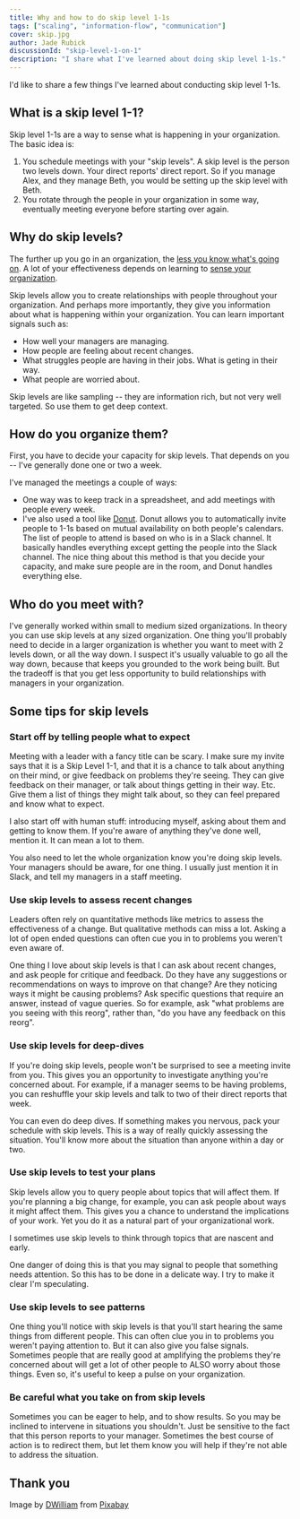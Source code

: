 ```yaml
---
title: Why and how to do skip level 1-1s
tags: ["scaling", "information-flow", "communication"]
cover: skip.jpg
author: Jade Rubick
discussionId: "skip-level-1-on-1"
description: "I share what I've learned about doing skip level 1-1s."
---
```


I'd like to share a few things I've learned about conducting skip level 1-1s.

<re-img src="skip.jpg"></re-img>

## What is a skip level 1-1?

Skip level 1-1s are a way to sense what is happening in your organization. The basic idea is:

1. You schedule meetings with your "skip levels". A skip level is the person two levels down. Your direct reports' direct report. So if you manage Alex, and they manage Beth, you would be setting up the skip level with Beth.
2. You rotate through the people in your organization in some way, eventually meeting everyone before starting over again.

## Why do skip levels?

The further up you go in an organization, the [less you know what's going on](/everyone-lies-to-leaders/). A lot of your effectiveness depends on learning to [sense your organization](/advice-for-new-directors/).

Skip levels allow you to create relationships with people throughout your organization. And perhaps more importantly, they give you information about what is happening within your organization. You can learn important signals such as:

* How well your managers are managing.
* How people are feeling about recent changes.
* What struggles people are having in their jobs. What is geting in their way.
* What people are worried about.

Skip levels are like sampling -- they are information rich, but not very well targeted. So use them to get deep context.

## How do you organize them?

First, you have to decide your capacity for skip levels. That depends on you -- I've generally done one or two a week.

I've managed the meetings a couple of ways:
* One way was to keep track in a spreadsheet, and add meetings with people every week. 
* I've also used a tool like [Donut](/tools-to-make-your-organization-better/). Donut allows you to automatically invite people to 1-1s based on mutual availability on both people's calendars. The list of people to attend is based on who is in a Slack channel. It basically handles everything except getting the people into the Slack channel. The nice thing about this method is that you decide your capacity, and make sure people are in the room, and Donut handles everything else. 

## Who do you meet with?

I've generally worked within small to medium sized organizations. In theory you can use skip levels at any sized organization. One thing you'll probably need to decide in a larger organization is whether you want to meet with 2 levels down, or all the way down. I suspect it's usually valuable to go all the way down, because that keeps you grounded to the work being built. But the tradeoff is that you get less opportunity to build relationships with managers in your organization.  

## Some tips for skip levels

### Start off by telling people what to expect

Meeting with a leader with a fancy title can be scary. I make sure my invite says that it is a Skip Level 1-1, and that it is a chance to talk about anything on their mind, or give feedback on problems they're seeing. They can give feedback on their manager, or talk about things getting in their way. Etc. Give them a list of things they might talk about, so they can feel prepared and know what to expect.

I also start off with human stuff: introducing myself, asking about them and getting to know them. If you're aware of anything they've done well, mention it. It can mean a lot to them. 

You also need to let the whole organization know you're doing skip levels. Your managers should be aware, for one thing. I usually just mention it in Slack, and tell my managers in a staff meeting.

### Use skip levels to assess recent changes

Leaders often rely on quantitative methods like metrics to assess the effectiveness of a change. But qualitative methods can miss a lot. Asking a lot of open ended questions can often cue you in to problems you weren't even aware of. 

One thing I love about skip levels is that I can ask about recent changes, and ask people for critique and feedback. Do they have any suggestions or recommendations on ways to improve on that change? Are they noticing ways it might be causing problems? Ask specific questions that require an answer, instead of vague queries. So for example, ask "what problems are you seeing with this reorg", rather than, "do you have any feedback on this reorg".

### Use skip levels for deep-dives

If you're doing skip levels, people won't be surprised to see a meeting invite from you. This gives you an opportunity to investigate anything you're concerned about. For example, if a manager seems to be having problems, you can reshuffle your skip levels and talk to two of their direct reports that week.

You can even do deep dives. If something makes you nervous, pack your schedule with skip levels. This is a way of really quickly assessing the situation. You'll know more about the situation than anyone within a day or two.

### Use skip levels to test your plans

Skip levels allow you to query people about topics that will affect them. If you're planning a big change, for example, you can ask people about ways it might affect them. This gives you a chance to understand the implications of your work. Yet you do it as a natural part of your organizational work. 

I sometimes use skip levels to think through topics that are nascent and early.

One danger of doing this is that you may signal to people that something needs attention. So this has to be done in a delicate way. I try to make it clear I'm speculating.

### Use skip levels to see patterns

One thing you'll notice with skip levels is that you'll start hearing the same things from different people. This can often clue you in to problems you weren't paying attention to. But it can also give you false signals. Sometimes people that are really good at amplifying the problems they're concerned about will get a lot of other people to ALSO worry about those things. Even so, it's useful to keep a pulse on your organization.

### Be careful what you take on from skip levels

Sometimes you can be eager to help, and to show results. So you may be inclined to intervene in situations you shouldn't. Just be sensitive to the fact that this person reports to your manager. Sometimes the best course of action is to redirect them, but let them know you will help if they're not able to address the situation.

## Thank you

Image by <a href="https://pixabay.com/users/dwilliam-720409/?utm_source=link-attribution&utm_medium=referral&utm_campaign=image&utm_content=620529">DWilliam</a> from <a href="https://pixabay.com//?utm_source=link-attribution&utm_medium=referral&utm_campaign=image&utm_content=620529">Pixabay</a>